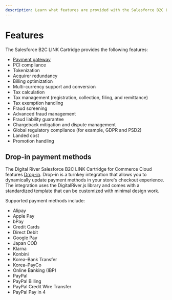```yaml
---
description: Learn what features are provided with the Salesforce B2C LINK Cartridge.
---
```


# Features

The Salesforce B2C LINK Cartridge provides the following features:

* [Payment gateway](features.md#drop-in-payment-methods)
* PCI compliance
* Tokenization
* Acquirer redundancy
* Billing optimization
* Multi-currency support and conversion
* Tax calculation
* Tax management (registration, collection, filing, and remittance)
* Tax exemption handling
* Fraud screening
* Advanced fraud management
* Fraud liability guarantee
* Chargeback mitigation and dispute management
* Global regulatory compliance (for example, GDPR and PSD2)
* Landed cost
* Promotion handling

## Drop-in payment methods

The Digital River Salesforce B2C LINK Cartridge for Commerce Cloud features [Drop-in](https://docs.digitalriver.com/digital-river-api/payment-integrations-1/drop-in). Drop-in is a turnkey integration that allows you to dynamically update payment methods in your store's checkout experience. The integration uses the DigitalRiver.js library and comes with a standardized template that can be customized with minimal design work.

Supported payment methods include:

* Alipay
* Apple Pay
* bPay
* Credit Cards
* Direct Debit
* Google Pay
* Japan COD
* Klarna
* Konbini
* Korea–Bank Transfer
* Korea–PayCo
* Online Banking (IBP)
* PayPal
* PayPal Billing
* PayPal Credit Wire Transfer
* PayPal Pay in 4

